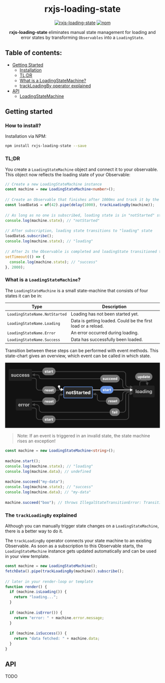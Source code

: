 <center style="max-width: 500px; margin: 0 auto;">

# rxjs-loading-state

[![rxjs-loading-state](https://circleci.com/gh/tomraithel/rxjs-loading-state.svg?style=shield)](https://app.circleci.com/pipelines/github/tomraithel/rxjs-loading-state)
[![npm](https://img.shields.io/npm/v/rxjs-loading-state)](https://www.npmjs.com/package/rxjs-loading-state)

**rxjs-loading-state** eliminates manual state management for loading and error states by transforming `Observables` into a `LoadingState`.

</center>

## Table of contents:

- [Getting Started](#getting-started)
  - [Installation](#installation)
  - [TL;DR](#tldr)
  - [What is a LoadingStateMachine?](#what-is-a-loading-state)
  - [trackLoadingBy operator explained](#trackLoadingBy-operator)
- [API](#api)
  - [LoadingStateMachine](#loading-state)

## <a name="getting-started"></a> Getting started

### <a name="installation"></a> How to install?

Installation via NPM:

```bash
npm install rxjs-loading-state --save
```

### <a name="tldr"></a> TL;DR

You create a `LoadingStateMachine` object and connect it to your observable. This object now reflects the loading state of your Observable:

```ts
// Create a new LoadingStateMachine instance
const machine = new LoadingStateMachine<number>();

// Create an Observable that finishes after 1000ms and track it by the machine
const loadData$ = of(42).pipe(delay(1000), trackLoadingBy(machine));

// As long as no one is subscribed, loading state is in "notStarted" state
console.log(machine.state); // "notStarted"

// After subscription, loading state transitions to "loading" state
loadData$.subscribe();
console.log(machine.state); // "loading"

// After 2s the Observable is completed and loadingState transitioned to "success"
setTimeout(() => {
  console.log(machine.state); // "success"
}, 2000);
```

### <a name="what-is-a-loading-state"></a> What is a `LoadingStateMachine`?

The `LoadingStateMachine` is a small state-machine that consists of four states it can be in:

| Type                          | Description                                                  |
| ----------------------------- | ------------------------------------------------------------ |
| `LoadingStateName.NotStarted` | Loading has not been started yet.                            |
| `LoadingStateName.Loading`    | Data is getting loaded. Could be the first load or a reload. |
| `LoadingStateName.Error`      | An error occurred during loading.                            |
| `LoadingStateName.Success`    | Data has successfully been loaded.                           |

Transition between these steps can be performed with event methods. This state-chart gives an overview, which event can be called in which state.

<img src="docs/state-machine.png" alt="state-machine" width="600"/>

> Note: If an event is triggered in an invalid state, the state machine rises an exception!

```typescript
const machine = new LoadingStateMachine<string>();

machine.start();
console.log(machine.state); // "loading"
console.log(machine.data); // undefined

machine.succeed("my-data");
console.log(machine.state); // "success"
console.log(machine.data); // "my-data"

machine.succeed("boo"); // throws IllegalStateTransitionError: Transition from success to success not allowed
```

### <a name="trackLoadingBy-operator"></a> The `trackLoadingBy` explained

Although you can manually trigger state changes on a `LoadingStateMachine`, there is a better way to do it.

The `trackLoadingBy` operator connects your state machine to an existing Observable. As soon as a subscription to this Observable starts, the `LoadingStateMachine` instance gets updated automatically and can be used in your view template.

```typescript
const machine = new LoadingStateMachine();
fetchData().pipe(trackLoadingBy(machine)).subscribe();

// later in your render-loop or template
function render() {
  if (machine.isLoading()) {
    return "loading...";
  }

  if (machine.isError()) {
    return "error: " + machine.error.message;
  }

  if (machine.isSuccess()) {
    return "data fetched: " + machine.data;
  }
}
```

## <a name="api"></a> API

TODO

<!--  JSDOC START -->

<!--  JSDOC END -->

<!-- State machine code -> https://stately.ai/viz

import { createMachine, assign } from 'xstate';


const fetchMachine = createMachine<Context>({
  id: "LoadingState",
  initial: "notStarted",
  states: {
    notStarted: {
      on: {
        start: "loading",
      },
    },
    loading: {
      on: {
        update: "loading",
        succeed: "success",
        reset: "notStarted",
        fail: "error",
      },
    },
    success: {
      on: {
        reset: "notStarted",
        start: "loading",
      },
    },
    error: {
      on: {
        reset: "notStarted",
        start: "loading",
      },
    },
  },
});
```
-->
